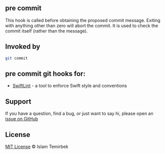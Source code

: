 ## pre commit 

This hook is called before obtaining the proposed commit message. Exiting with anything other than zero will abort the commit. It is used to check the commit itself (rather than the message).

## Invoked by 

```bash
git commit
```

## pre commit git hooks for:

* [SwiftLint](https://github.com/aitemr/awesome-git-hooks/blob/master/pre-commit/pre-commit-swiftlint) - a tool to enforce Swift style and conventions

## Support

If you have a question, find a bug, or just want to say hi, please open an [issue on GitHub](https://github.com/aitemr/awesome-git-hooks/issues/new) 

## License

[MIT License](../LICENSE) © Islam Temirbek